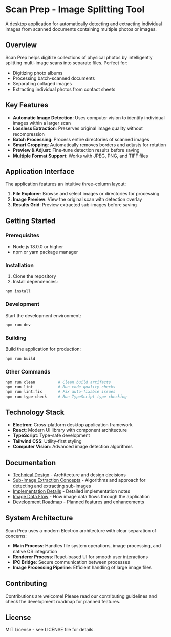 # Scan Prep - Image Splitting Tool

A desktop application for automatically detecting and extracting individual images from scanned documents containing multiple photos or images.

## Overview

Scan Prep helps digitize collections of physical photos by intelligently splitting multi-image scans into separate files. Perfect for:

- Digitizing photo albums
- Processing batch-scanned documents
- Separating collaged images
- Extracting individual photos from contact sheets

## Key Features

- **Automatic Image Detection**: Uses computer vision to identify individual images within a larger scan
- **Lossless Extraction**: Preserves original image quality without recompression
- **Batch Processing**: Process entire directories of scanned images
- **Smart Cropping**: Automatically removes borders and adjusts for rotation
- **Preview & Adjust**: Fine-tune detection results before saving
- **Multiple Format Support**: Works with JPEG, PNG, and TIFF files

## Application Interface

The application features an intuitive three-column layout:

1. **File Explorer**: Browse and select images or directories for processing
2. **Image Preview**: View the original scan with detection overlay
3. **Results Grid**: Preview extracted sub-images before saving

## Getting Started

### Prerequisites

- Node.js 18.0.0 or higher
- npm or yarn package manager

### Installation

1. Clone the repository
2. Install dependencies:
```bash
npm install
```

### Development

Start the development environment:
```bash
npm run dev
```

### Building

Build the application for production:
```bash
npm run build
```

### Other Commands

```bash
npm run clean          # Clean build artifacts
npm run lint           # Run code quality checks
npm run lint:fix       # Fix auto-fixable issues
npm run type-check     # Run TypeScript type checking
```

## Technology Stack

- **Electron**: Cross-platform desktop application framework
- **React**: Modern UI library with component architecture
- **TypeScript**: Type-safe development
- **Tailwind CSS**: Utility-first styling
- **Computer Vision**: Advanced image detection algorithms

## Documentation

- [Technical Design](docs/technical-design.md) - Architecture and design decisions
- [Sub-Image Extraction Concepts](docs/sub-image-extraction.md) - Algorithms and approach for detecting and extracting sub-images
- [Implementation Details](docs/implementation-details.md) - Detailed implementation notes
- [Image Data Flow](docs/image-data-flow.md) - How image data flows through the application
- [Development Roadmap](docs/dev_roadmap.md) - Planned features and enhancements

## System Architecture

Scan Prep uses a modern Electron architecture with clear separation of concerns:

- **Main Process**: Handles file system operations, image processing, and native OS integration
- **Renderer Process**: React-based UI for smooth user interactions
- **IPC Bridge**: Secure communication between processes
- **Image Processing Pipeline**: Efficient handling of large image files

## Contributing

Contributions are welcome! Please read our contributing guidelines and check the development roadmap for planned features.

## License

MIT License - see LICENSE file for details. 